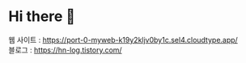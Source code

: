# Hi there 👋

웹 사이트 : https://port-0-myweb-k19y2kljv0by1c.sel4.cloudtype.app/ <br>
블로그 : https://hn-log.tistory.com/
